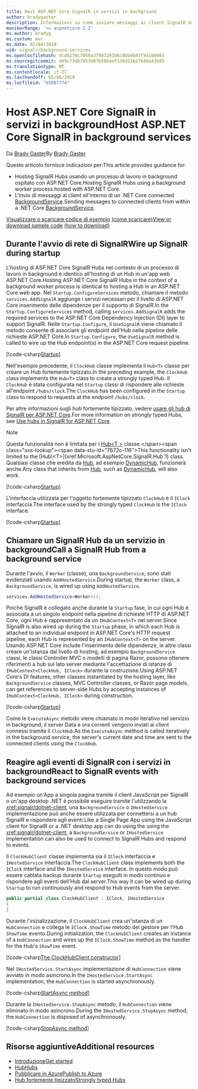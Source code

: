 ```yaml
---
title: Host ASP.NET Core SignalR in servizi in background
author: bradygaster
description: Informazioni su come inviare messaggi ai client SignalR dalle classi di .NET Core BackgroundService.
monikerRange: '>= aspnetcore-2.2'
ms.author: bradyg
ms.custom: mvc
ms.date: 02/04/2019
uid: signalr/background-services
ms.openlocfilehash: dcd62f0c7056a3f987291b6c8bb8b87f94160865
ms.sourcegitcommit: dd9c73db7853d87b566eef136d2162f648a43b85
ms.translationtype: MT
ms.contentlocale: it-IT
ms.lasthandoff: 05/06/2019
ms.locfileid: "65087774"
---
```

# <a name="host-aspnet-core-signalr-in-background-services"></a><span data-ttu-id="7672c-103">Host ASP.NET Core SignalR in servizi in background</span><span class="sxs-lookup"><span data-stu-id="7672c-103">Host ASP.NET Core SignalR in background services</span></span>

<span data-ttu-id="7672c-104">Da [Brady Gaster](https://twitter.com/bradygaster)</span><span class="sxs-lookup"><span data-stu-id="7672c-104">By [Brady Gaster](https://twitter.com/bradygaster)</span></span>

<span data-ttu-id="7672c-105">Questo articolo fornisce indicazioni per:</span><span class="sxs-lookup"><span data-stu-id="7672c-105">This article provides guidance for:</span></span>

* <span data-ttu-id="7672c-106">Hosting SignalR Hubs usando un processo di lavoro in background ospitato con ASP.NET Core.</span><span class="sxs-lookup"><span data-stu-id="7672c-106">Hosting SignalR Hubs using a background worker process hosted with ASP.NET Core.</span></span>
* <span data-ttu-id="7672c-107">L'invio di messaggi al client all'interno di un .NET Core connected [BackgroundService](xref:Microsoft.Extensions.Hosting.BackgroundService).</span><span class="sxs-lookup"><span data-stu-id="7672c-107">Sending messages to connected clients from within a .NET Core [BackgroundService](xref:Microsoft.Extensions.Hosting.BackgroundService).</span></span>

<span data-ttu-id="7672c-108">[Visualizzare o scaricare codice di esempio](https://github.com/aspnet/AspNetCore.Docs/tree/master/aspnetcore/signalr/background-service/sample/) [(come scaricare)](xref:index#how-to-download-a-sample)</span><span class="sxs-lookup"><span data-stu-id="7672c-108">[View or download sample code](https://github.com/aspnet/AspNetCore.Docs/tree/master/aspnetcore/signalr/background-service/sample/) [(how to download)](xref:index#how-to-download-a-sample)</span></span>

## <a name="wire-up-signalr-during-startup"></a><span data-ttu-id="7672c-109">Durante l'avvio di rete di SignalR</span><span class="sxs-lookup"><span data-stu-id="7672c-109">Wire up SignalR during startup</span></span>

<span data-ttu-id="7672c-110">L'hosting di ASP.NET Core SignalR Hubs nel contesto di un processo di lavoro in background è identico all'hosting di un Hub in un'app web ASP.NET Core.</span><span class="sxs-lookup"><span data-stu-id="7672c-110">Hosting ASP.NET Core SignalR Hubs in the context of a background worker process is identical to hosting a Hub in an ASP.NET Core web app.</span></span> <span data-ttu-id="7672c-111">Nel `Startup.ConfigureServices` metodo, chiamare il metodo `services.AddSignalR` aggiunge i servizi necessari per il livello di ASP.NET Core inserimento delle dipendenze per il supporto di SignalR.</span><span class="sxs-lookup"><span data-stu-id="7672c-111">In the `Startup.ConfigureServices` method, calling `services.AddSignalR` adds the required services to the ASP.NET Core Dependency Injection (DI) layer to support SignalR.</span></span> <span data-ttu-id="7672c-112">Nelle `Startup.Configure`, il `UseSignalR` viene chiamato il metodo consente di associare gli endpoint dell'Hub nella pipeline delle richieste ASP.NET Core.</span><span class="sxs-lookup"><span data-stu-id="7672c-112">In `Startup.Configure`, the `UseSignalR` method is called to wire up the Hub endpoint(s) in the ASP.NET Core request pipeline.</span></span>

[!code-csharp[Startup](background-service/sample/Server/Startup.cs?name=Startup)]

<span data-ttu-id="7672c-113">Nell'esempio precedente, il `ClockHub` classe implementa il `Hub<T>` classe per creare un Hub fortemente tipizzato.</span><span class="sxs-lookup"><span data-stu-id="7672c-113">In the preceding example, the `ClockHub` class implements the `Hub<T>` class to create a strongly typed Hub.</span></span> <span data-ttu-id="7672c-114">Il `ClockHub` è stata configurata nel `Startup` classi di rispondere alle richieste all'endpoint `/hubs/clock`.</span><span class="sxs-lookup"><span data-stu-id="7672c-114">The `ClockHub` has been configured in the `Startup` class to respond to requests at the endpoint `/hubs/clock`.</span></span>

<span data-ttu-id="7672c-115">Per altre informazioni sugli hub fortemente tipizzato, vedere [usare gli hub di SignalR per ASP.NET Core](xref:signalr/hubs#strongly-typed-hubs).</span><span class="sxs-lookup"><span data-stu-id="7672c-115">For more information on strongly typed Hubs, see [Use hubs in SignalR for ASP.NET Core](xref:signalr/hubs#strongly-typed-hubs).</span></span>

> [!NOTE]
> <span data-ttu-id="7672c-116">Questa funzionalità non è limitata per i [Hub\<T >](xref:Microsoft.AspNetCore.SignalR.Hub`1) classe.</span><span class="sxs-lookup"><span data-stu-id="7672c-116">This functionality isn't limited to the [Hub\<T>](xref:Microsoft.AspNetCore.SignalR.Hub`1) class.</span></span> <span data-ttu-id="7672c-117">Qualsiasi classe che eredita da [Hub](xref:Microsoft.AspNetCore.SignalR.Hub), ad esempio [DynamicHub](xref:Microsoft.AspNetCore.SignalR.DynamicHub), funzionerà anche.</span><span class="sxs-lookup"><span data-stu-id="7672c-117">Any class that inherits from [Hub](xref:Microsoft.AspNetCore.SignalR.Hub), such as [DynamicHub](xref:Microsoft.AspNetCore.SignalR.DynamicHub), will also work.</span></span>

[!code-csharp[Startup](background-service/sample/Server/ClockHub.cs?name=ClockHub)]

<span data-ttu-id="7672c-118">L'interfaccia utilizzata per l'oggetto fortemente tipizzato `ClockHub` è il `IClock` interfaccia.</span><span class="sxs-lookup"><span data-stu-id="7672c-118">The interface used by the strongly typed `ClockHub` is the `IClock` interface.</span></span>

[!code-csharp[Startup](background-service/sample/HubServiceInterfaces/IClock.cs?name=IClock)]

## <a name="call-a-signalr-hub-from-a-background-service"></a><span data-ttu-id="7672c-119">Chiamare un SignalR Hub da un servizio in background</span><span class="sxs-lookup"><span data-stu-id="7672c-119">Call a SignalR Hub from a background service</span></span>

<span data-ttu-id="7672c-120">Durante l'avvio, il `Worker` (classe), una `BackgroundService`, sono stati evidenziati usando `AddHostedService`.</span><span class="sxs-lookup"><span data-stu-id="7672c-120">During startup, the `Worker` class, a `BackgroundService`, is wired up using `AddHostedService`.</span></span>

```csharp
services.AddHostedService<Worker>();
```

<span data-ttu-id="7672c-121">Poiché SignalR è collegato anche durante la `Startup` fase, in cui ogni Hub è associata a un singolo endpoint nella pipeline di richieste HTTP di ASP.NET Core, ogni Hub è rappresentato da un `IHubContext<T>` nel server.</span><span class="sxs-lookup"><span data-stu-id="7672c-121">Since SignalR is also wired up during the `Startup` phase, in which each Hub is attached to an individual endpoint in ASP.NET Core's HTTP request pipeline, each Hub is represented by an `IHubContext<T>` on the server.</span></span> <span data-ttu-id="7672c-122">Usando ASP.NET Core include l'inserimento delle dipendenze, le altre classi creare un'istanza dal livello di hosting, ad esempio `BackgroundService` classi, le classi Controller MVC o modelli di pagina Razor, possono ottenere riferimenti a hub sul lato server mediante l'accettazione di istanze di `IHubContext<ClockHub, IClock>` durante la costruzione.</span><span class="sxs-lookup"><span data-stu-id="7672c-122">Using ASP.NET Core's DI features, other classes instantiated by the hosting layer, like `BackgroundService` classes, MVC Controller classes, or Razor page models, can get references to server-side Hubs by accepting instances of `IHubContext<ClockHub, IClock>` during construction.</span></span>

[!code-csharp[Startup](background-service/sample/Server/Worker.cs?name=Worker)]

<span data-ttu-id="7672c-123">Come le `ExecuteAsync` metodo viene chiamato in modo iterativo nel servizio in background, il server Data e ora correnti vengono inviati ai client connessi tramite il `ClockHub`.</span><span class="sxs-lookup"><span data-stu-id="7672c-123">As the `ExecuteAsync` method is called iteratively in the background service, the server's current date and time are sent to the connected clients using the `ClockHub`.</span></span>

## <a name="react-to-signalr-events-with-background-services"></a><span data-ttu-id="7672c-124">Reagire agli eventi di SignalR con i servizi in background</span><span class="sxs-lookup"><span data-stu-id="7672c-124">React to SignalR events with background services</span></span>

<span data-ttu-id="7672c-125">Ad esempio un'App a singola pagina tramite il client JavaScript per SignalR o un'app desktop .NET è possibile eseguire tramite l'utilizzando la <xref:signalr/dotnet-client>, una `BackgroundService` o `IHostedService` implementazione può anche essere utilizzata per connettersi a un hub SignalR e rispondere agli eventi.</span><span class="sxs-lookup"><span data-stu-id="7672c-125">Like a Single Page App using the JavaScript client for SignalR or a .NET desktop app can do using the using the <xref:signalr/dotnet-client>, a `BackgroundService` or `IHostedService` implementation can also be used to connect to SignalR Hubs and respond to events.</span></span>

<span data-ttu-id="7672c-126">Il `ClockHubClient` classe implementa sia il `IClock` interfaccia e `IHostedService` interfaccia.</span><span class="sxs-lookup"><span data-stu-id="7672c-126">The `ClockHubClient` class implements both the `IClock` interface and the `IHostedService` interface.</span></span> <span data-ttu-id="7672c-127">In questo modo può essere cablata backup durante `Startup` eseguiti in modo continuo e rispondere agli eventi dell'Hub dal server.</span><span class="sxs-lookup"><span data-stu-id="7672c-127">This way it can be wired up during `Startup` to run continuously and respond to Hub events from the server.</span></span> 

```csharp
public partial class ClockHubClient : IClock, IHostedService
{
}
```

<span data-ttu-id="7672c-128">Durante l'inizializzazione, il `ClockHubClient` crea un'istanza di un `HubConnection` e collega le `IClock.ShowTime` metodo del gestore per l'Hub `ShowTime` evento.</span><span class="sxs-lookup"><span data-stu-id="7672c-128">During initialization, the `ClockHubClient` creates an instance of a `HubConnection` and wires up the `IClock.ShowTime` method as the handler for the Hub's `ShowTime` event.</span></span>

[!code-csharp[The ClockHubClient constructor](background-service/sample/Clients.ConsoleTwo/ClockHubClient.cs?name=ClockHubClientCtor)]

<span data-ttu-id="7672c-129">Nel `IHostedService.StartAsync` implementazione di `HubConnection` viene avviato in modo asincrono.</span><span class="sxs-lookup"><span data-stu-id="7672c-129">In the `IHostedService.StartAsync` implementation, the `HubConnection` is started asynchronously.</span></span>

[!code-csharp[StartAsync method](background-service/sample/Clients.ConsoleTwo/ClockHubClient.cs?name=StartAsync)]

<span data-ttu-id="7672c-130">Durante la `IHostedService.StopAsync` metodo, il `HubConnection` viene eliminato in modo asincrono.</span><span class="sxs-lookup"><span data-stu-id="7672c-130">During the `IHostedService.StopAsync` method, the `HubConnection` is disposed of asynchronously.</span></span>

[!code-csharp[StopAsync method](background-service/sample/Clients.ConsoleTwo/ClockHubClient.cs?name=StopAsync)]

## <a name="additional-resources"></a><span data-ttu-id="7672c-131">Risorse aggiuntive</span><span class="sxs-lookup"><span data-stu-id="7672c-131">Additional resources</span></span>

* [<span data-ttu-id="7672c-132">Introduzione</span><span class="sxs-lookup"><span data-stu-id="7672c-132">Get started</span></span>](xref:tutorials/signalr)
* [<span data-ttu-id="7672c-133">Hub</span><span class="sxs-lookup"><span data-stu-id="7672c-133">Hubs</span></span>](xref:signalr/hubs)
* [<span data-ttu-id="7672c-134">Pubblicare in Azure</span><span class="sxs-lookup"><span data-stu-id="7672c-134">Publish to Azure</span></span>](xref:signalr/publish-to-azure-web-app)
* [<span data-ttu-id="7672c-135">Hub fortemente tipizzato</span><span class="sxs-lookup"><span data-stu-id="7672c-135">Strongly typed Hubs</span></span>](xref:signalr/hubs#strongly-typed-hubs)
